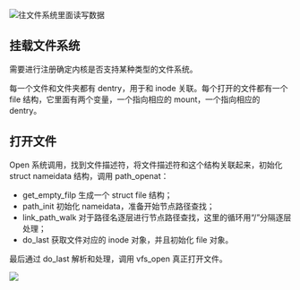![往文件系统里面读写数据](/images/1649499044047-3b142e8d-a4a9-444b-9ff3-16d8e95e79d3.png)

## 挂载文件系统
需要进行注册确定内核是否支持某种类型的文件系统。

每一个文件和文件夹都有 dentry，用于和 inode 关联。每个打开的文件都有一个 file 结构，它里面有两个变量，一个指向相应的 mount，一个指向相应的 dentry。

## 打开文件
Open 系统调用，找到文件描述符，将文件描述符和这个结构关联起来，初始化 struct nameidata 结构，调用 path_openat：

+ get_empty_filp 生成一个 struct file 结构；
+ path_init 初始化 nameidata，准备开始节点路径查找；
+ link_path_walk 对于路径名逐层进行节点路径查找，这里的循环用“/”分隔逐层处理；
+ do_last 获取文件对应的 inode 对象，并且初始化 file 对象。

最后通过 do_last 解析和处理，调用 vfs_open 真正打开文件。

![](/images/1649499438031-6030c84a-1b30-4f0a-951a-53476accc75b.png)

